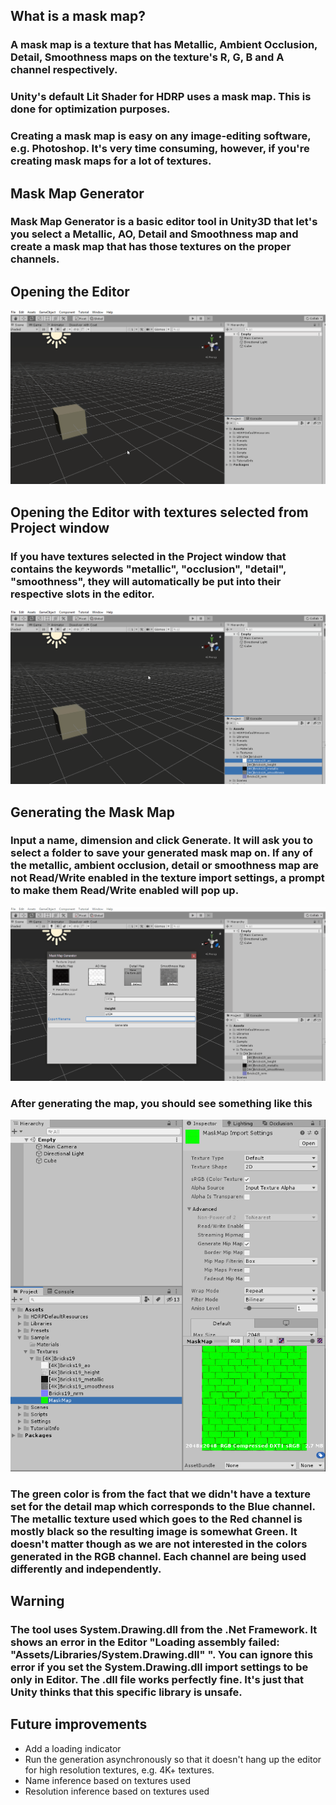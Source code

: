 ## What is a mask map? 
### A mask map is a texture that has **Metallic, Ambient Occlusion, Detail, Smoothness** maps on the texture's R, G, B and A channel respectively.
### Unity's default Lit Shader for HDRP uses a mask map. This is done for optimization purposes.
### Creating a mask map is easy on any image-editing software, e.g. Photoshop. It's very time consuming, however, if you're creating mask maps for a lot of textures. 

## **Mask Map Generator**
### Mask Map Generator is a basic editor tool in Unity3D that let's you select a Metallic, AO, Detail and Smoothness map and create a mask map that has those textures on the proper channels. 

## Opening the Editor
![Open Mask Map Generator](Assets/Docs/images/maskmap_open.gif)

## Opening the Editor with textures selected from Project window
### If you have textures selected in the Project window that contains the keywords "metallic", "occlusion", "detail", "smoothness", they will automatically be put into their respective slots in the editor.

![Open Mask Map Generator with Selected Textures](Assets/Docs/images/maskmap_open_selected.gif)

## Generating the Mask Map
### Input a name, dimension and click Generate. It will ask you to select a folder to save your generated mask map on. If any of the metallic, ambient occlusion, detail or smoothness map are not Read/Write enabled in the texture import settings, a prompt to make them Read/Write enabled will pop up.

![Generate the Mask Map](Assets/Docs/images/maskmap_generate.gif)

### After generating the map, you should see something like this 
![Generated Mask Map](Assets/Docs/images/MaskMap_generated.PNG)

### The green color is from the fact that we didn't have a texture set for the detail map which corresponds to the Blue channel. The metallic texture used which goes to the Red channel is mostly black so the resulting image is somewhat Green. It doesn't matter though as we are not interested in the colors generated in the RGB channel. Each channel are being used differently and independently.


## Warning 
### The tool uses System.Drawing.dll from the .Net Framework. It shows an error in the Editor "Loading assembly failed: "Assets/Libraries/System.Drawing.dll" ". You can ignore this error if you set the System.Drawing.dll import settings to be only in Editor. The .dll file works perfectly fine. It's just that Unity thinks that this specific library is unsafe. 

## Future improvements
* Add a loading indicator
* Run the generation asynchronously so that it doesn't hang up the editor for high resolution textures, e.g. 4K+ textures.
* Name inference based on textures used
* Resolution inference based on textures used
